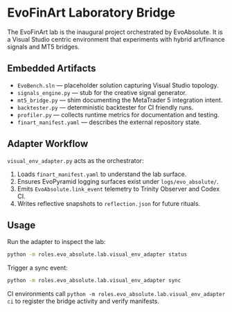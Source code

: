 # EvoFinArt Laboratory Bridge

The EvoFinArt lab is the inaugural project orchestrated by EvoAbsolute. It is a
Visual Studio centric environment that experiments with hybrid art/finance
signals and MT5 bridges.

## Embedded Artifacts

- `EvoBench.sln` — placeholder solution capturing Visual Studio topology.
- `signals_engine.py` — stub for the creative signal generator.
- `mt5_bridge.py` — shim documenting the MetaTrader 5 integration intent.
- `backtester.py` — deterministic backtester for CI friendly runs.
- `profiler.py` — collects runtime metrics for documentation and testing.
- `finart_manifest.yaml` — describes the external repository state.

## Adapter Workflow

`visual_env_adapter.py` acts as the orchestrator:

1. Loads `finart_manifest.yaml` to understand the lab surface.
2. Ensures EvoPyramid logging surfaces exist under `logs/evo_absolute/`.
3. Emits `EvoAbsolute.link_event` telemetry to Trinity Observer and Codex CI.
4. Writes reflective snapshots to `reflection.json` for future rituals.

## Usage

Run the adapter to inspect the lab:

```bash
python -m roles.evo_absolute.lab.visual_env_adapter status
```

Trigger a sync event:

```bash
python -m roles.evo_absolute.lab.visual_env_adapter sync
```

CI environments call `python -m roles.evo_absolute.lab.visual_env_adapter ci`
to register the bridge activity and verify manifests.
